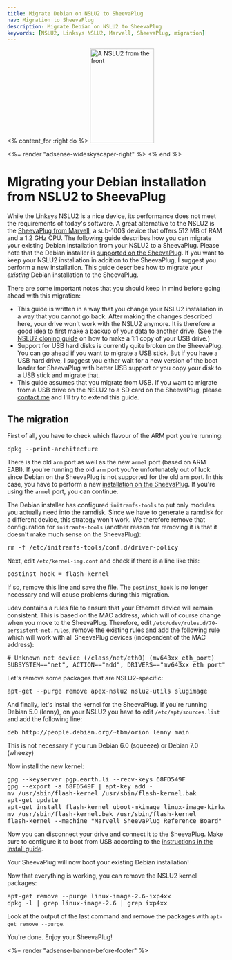 ```yaml
---
title: Migrate Debian on NSLU2 to SheevaPlug
nav: Migration to SheevaPlug
description: Migrate Debian on NSLU2 to SheevaPlug
keywords: [NSLU2, Linksys NSLU2, Marvell, SheevaPlug, migration]
---
```


<% content_for :right do %>
<img src = "../images/r_nslu2_front.jpg" class="border" alt="A NSLU2 from the front" width="148" height="218" />

<%= render "adsense-wideskyscaper-right" %>
<% end %>

<h1>Migrating your Debian installation from NSLU2 to SheevaPlug</h1>

While the Linksys NSLU2 is a nice device, its performance does not meet the
requirements of today's software.  A great alternative to the NSLU2 is the
<a href = "/debian/kirkwood/sheevaplug/">SheevaPlug from Marvell</a>, a
sub-100$ device that offers 512 MB of RAM and a 1.2 GHz CPU.  The following
guide describes how you can migrate your existing Debian installation from
your NSLU2 to a SheevaPlug.  Please note that the Debian installer is <a
href = "/debian/kirkwood/sheevaplug/install/">supported on the
SheevaPlug</a>.  If you want to keep your NSLU2 installation in addition to
the SheevaPlug, I suggest you perform a new installation.  This guide
describes how to migrate your <em>existing</em> Debian installation to the
SheevaPlug.

There are some important notes that you should keep in mind before going
ahead with this migration:

<ul>

<li>This guide is written in a way that you change your NSLU2 installation
in a way that you cannot go back.  After making the changes described here,
your drive won't work with the NSLU2 anymore.  It is therefore a good idea
to first make a backup of your data to another drive. (See the <a href =
"../clone">NSLU2 cloning guide</a> on how to make a 1:1 copy of your USB
drive.)</li>

<li>Support for USB hard disks is currently quite broken on the SheevaPlug.
You can go ahead if you want to migrate a USB stick.  But if you have a USB
hard drive, I suggest you either wait for a new version of the boot loader
for SheevaPlug with better USB support or you copy your disk to a USB stick
and migrate that.</li>

<li>This guide assumes that you migrate from USB.  If you want to migrate
from a USB drive on the NSLU2 to a SD card on the SheevaPlug, please <a
href = "/contact/">contact me</a> and I'll try to extend this guide.</li>

</ul>

<h2>The migration</h2>

First of all, you have to check which flavour of the ARM port you're
running:

<div class="code">
<pre>
dpkg --print-architecture
</pre>
</div>

There is the old `arm` port as well as the new `armel` port (based on ARM
EABI).  If you're running the old `arm` port you're unfortunately out of
luck since Debian on the SheevaPlug is not supported for the old `arm`
port.  In this case, you have to perform a new <a href =
"/debian/kirkwood/sheevaplug/">installation on the SheevaPlug</a>.  If
you're using the `armel` port, you can continue.

The Debian installer has configured `initramfs-tools` to put only modules
you actually need into the ramdisk.  Since we have to generate a ramdisk
for a different device, this strategy won't work.  We therefore remove that
configuration for `initramfs-tools` (another reason for removing it is that
it doesn't make much sense on the SheevaPlug):

<div class="code">
<pre>
rm -f /etc/initramfs-tools/conf.d/driver-policy
</pre>
</div>

Next, edit `/etc/kernel-img.conf` and check if there is a line like this:

<div class="code">
<pre>
postinst_hook = flash-kernel
</pre>
</div>

If so, remove this line and save the file.  The `postinst_hook` is no
longer necessary and will cause problems during this migration.

udev contains a rules file to ensure that your Ethernet device will remain
consistent.  This is based on the MAC address, which will of course change
when you move to the SheevaPlug.  Therefore, edit
`/etc/udev/rules.d/70-persistent-net.rules`, remove the existing rules and
add the following rule which will work with all SheevaPlug devices
(independent of the MAC address):

<div class="code">
<pre>
# Unknown net device (/class/net/eth0) (mv643xx_eth_port)
SUBSYSTEM=="net", ACTION=="add", DRIVERS=="mv643xx_eth_port", ATTR{type}=="1", KERNEL=="eth*", NAME="eth0"
</pre>
</div>

Let's remove some packages that are NSLU2-specific:

<div class="code">
<pre>
apt-get --purge remove apex-nslu2 nslu2-utils slugimage
</pre>
</div>

And finally, let's install the kernel for the SheevaPlug.  If you're
running Debian 5.0 (lenny), on your NSLU2 you have to edit
`/etc/apt/sources.list` and add the following line:

<div class="code">
<pre>
deb http://people.debian.org/~tbm/orion lenny main
</pre>
</div>

This is not necessary if you run Debian 6.0 (squeeze) or Debian 7.0 (wheezy)

Now install the new kernel:

<div class="code">
<pre>
gpg --keyserver pgp.earth.li --recv-keys 68FD549F
gpg --export -a 68FD549F | apt-key add -
mv /usr/sbin/flash-kernel /usr/sbin/flash-kernel.bak
apt-get update
apt-get install flash-kernel uboot-mkimage linux-image-kirkwood
mv /usr/sbin/flash-kernel.bak /usr/sbin/flash-kernel
flash-kernel --machine "Marvell SheevaPlug Reference Board"
</pre>
</div>

Now you can disconnect your drive and connect it to the SheevaPlug.  Make
sure to configure it to boot from USB according to the <a href =
"/debian/kirkwood/sheevaplug/install/">instructions in the install
guide</a>.

Your SheevaPlug will now boot your existing Debian installation!

Now that everything is working, you can remove the NSLU2 kernel packages:

<div class="code">
<pre>
apt-get remove --purge linux-image-2.6-ixp4xx
dpkg -l | grep linux-image-2.6 | grep ixp4xx
</pre>
</div>

Look at the output of the last command and remove the packages with
`apt-get remove --purge`.

You're done.  Enjoy your SheevaPlug!

<div class="bbf">
<%= render "adsense-banner-before-footer" %>
</div>

